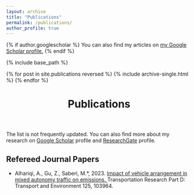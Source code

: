 ```yaml
---
layout: archive
title: "Publications"
permalink: /publications/
author_profile: true
---
```


{% if author.googlescholar %}
  You can also find my articles on <u><a href="{{author.googlescholar}}">my Google Scholar profile</a>.</u>
{% endif %}

{% include base_path %}

{% for post in site.publications reversed %}
  {% include archive-single.html %}
{% endfor %}

 <header>
   <h1 class="page__title" itemprop="headline">Publications</h1>
 </header>
 <section class="page__content" itemprop="text">
 <p>
  The list is not frequently updated. You can also find more about my research on <a href="https://scholar.google.com.au/citations?user=SMxZRJMAAAAJ&hl=en">Google Scholar</a> profile and <a href="https://www.researchgate.net/profile/Ziyuan-Gu">ResearchGate</a> profile.
 </p>

  
 <h1 id="Refereed Journal Papers">Refereed Journal Papers</h1>
 <ul>
  <li>Alhariqi, A., Gu, Z., Saberi, M.*, 2023. <a href="https://www.sciencedirect.com/science/article/pii/S1361920923003619#:~:text=Vehicle%20arrangement%20in%20a%20mixed,follower%20AV%20produces%20more%20emissions.">Impact of vehicle arrangement in mixed autonomy traffic on emissions. </a>Transportation Research Part D: Transport and Environment 125, 103964.
  </li>
